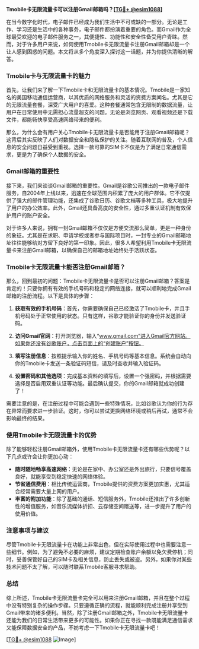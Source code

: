 **Tmobile卡无限流量卡可以注册Gmail邮箱吗？[[TG💪+ @esim1088](https://t.me/s/esim1088)]**

在当今数字化时代，电子邮件已经成为我们生活中不可或缺的一部分。无论是工作、学习还是生活中的各种事务，电子邮件都扮演着重要的角色。而Gmail作为全球最受欢迎的电子邮件服务之一，其便捷性、功能性和安全性备受用户青睐。然而，对于许多用户来说，如何使用Tmobile卡无限流量卡注册Gmail邮箱却是一个让人感到困惑的问题。本文将从多个角度深入探讨这一话题，并为你提供清晰的解答。

### Tmobile卡与无限流量卡的魅力

首先，让我们来了解一下Tmobile卡和无限流量卡的基本情况。Tmobile是一家知名的美国移动通信运营商，以其优质的网络服务和灵活的资费方案闻名。尤其是它的无限流量套餐，深受广大用户的喜爱。这种套餐通常包含无限制的数据流量，让用户在日常使用中无需担心流量超支的问题。无论是浏览网页、观看视频还是下载文件，都能畅快享受高速网络带来的便利。

那么，为什么会有用户关心Tmobile卡无限流量卡是否能用于注册Gmail邮箱呢？这背后其实反映了人们对数据安全和隐私保护的关注。随着互联网的普及，个人信息的安全问题日益受到重视。选择一款可靠的SIM卡不仅是为了满足日常通信需求，更是为了确保个人数据的安全。

### Gmail邮箱的重要性

接下来，我们来谈谈Gmail邮箱的重要性。Gmail是谷歌公司推出的一款电子邮件服务，自2004年上线以来，迅速在全球范围内积累了庞大的用户群体。它不仅提供了强大的邮件管理功能，还集成了谷歌日历、谷歌文档等多种工具，极大地提升了用户的办公效率。此外，Gmail还具备高度的安全性，通过多重认证机制有效保护用户的账户安全。

对于许多人来说，拥有一封Gmail邮箱不仅仅是方便交流那么简单，更是一种身份的象征。尤其是在求职、申请学校或者参与国际项目时，一封专业的Gmail邮箱地址往往能够给对方留下良好的第一印象。因此，很多人希望利用Tmobile卡无限流量卡来注册Gmail邮箱，以确保自己的邮箱地址始终处于活跃状态。

### Tmobile卡无限流量卡能否注册Gmail邮箱？

那么，回到最初的问题：Tmobile卡无限流量卡是否可以注册Gmail邮箱？答案是肯定的！只要你拥有有效的手机号码和稳定的网络连接，就可以顺利地完成Gmail邮箱的注册流程。以下是具体的步骤：

1. **获取有效的手机号码**：首先，你需要确保自己已经激活了Tmobile卡，并且手机号码处于正常使用的状态。只有这样，谷歌才能验证你的身份并发送验证码。

2. **访问Gmail官网**：打开浏览器，输入“www.gmail.com”进入Gmail官方网站。如果你还没有谷歌账户，点击页面上的“创建账户”按钮。

3. **填写注册信息**：按照提示输入你的姓名、手机号码等基本信息。系统会自动向你的Tmobile卡发送一条验证码短信，请及时查收并输入验证码。

4. **设置密码和其他选项**：完成基本资料的填写后，设置一个强密码，并根据需要选择是否启用双重认证等功能。最后确认提交，你的Gmail邮箱就成功创建了！

需要注意的是，在注册过程中可能会遇到一些特殊情况，比如谷歌认为你的行为存在异常而要求进一步验证。这时，你可以尝试更换网络环境或稍后再试，通常不会影响最终的结果。

### 使用Tmobile卡无限流量卡的优势

除了能够轻松注册Gmail邮箱外，使用Tmobile卡无限流量卡还有哪些优势呢？以下几点或许会让你更加心动：

- **随时随地畅享高速网络**：无论是在家中、办公室还是外出旅行，只要信号覆盖良好，就能享受到稳定快速的网络体验。
- **节省通信费用**：相比传统运营商，Tmobile提供的资费方案更加实惠，尤其适合经常需要大量上网的用户。
- **丰富的附加功能**：除了基础的通话、短信服务外，Tmobile还推出了许多创新性的增值服务，如音乐流媒体折扣、云存储空间赠送等，进一步提升了用户的使用价值。

### 注意事项与建议

尽管Tmobile卡无限流量卡在功能上非常出色，但在实际使用过程中也需要注意一些细节。例如，为了避免不必要的麻烦，建议定期检查账户余额以免欠费停机；同时，妥善保管好自己的SIM卡及相关信息，防止丢失或被盗。另外，如果你对某些技术问题不太了解，可以随时联系Tmobile客服寻求帮助。

### 总结

综上所述，Tmobile卡无限流量卡完全可以用来注册Gmail邮箱，并且在整个过程中没有特别复杂的操作步骤。只要遵循正确的流程，就能顺利完成注册并享受到Gmail带来的诸多便利。当然，除了注册Gmail邮箱之外，Tmobile卡无限流量卡还能为我们的日常生活带来更多的可能性。如果你正在寻找一款既能满足通信需求又能保障数据安全的产品，不妨考虑一下Tmobile卡无限流量卡吧！

[[TG💪+ @esim1088](https://t.me/s/esim1088) ![Image](https://i.postimg.cc/4NQfJmqS/Snipaste-2025-05-13-00-14-12.png)]